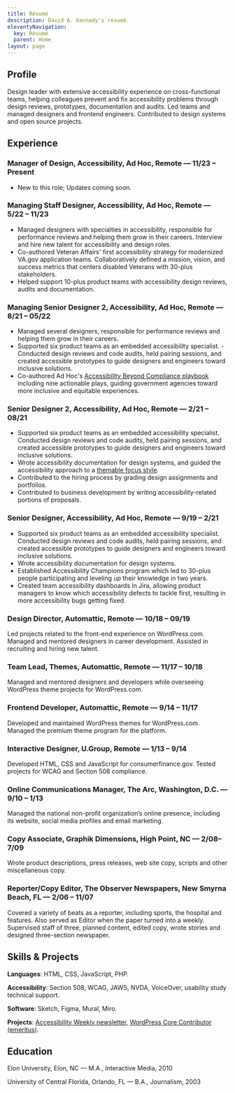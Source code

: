 ```yaml
---
title: Résumé
description: David A. Kennedy's résumé.
eleventyNavigation:
  key: Résumé
  parent: Home
layout: page
---
```


## Profile

Design leader with extensive accessibility experience on cross-functional teams, helping colleagues prevent and fix accessibility problems through design reviews, prototypes, documentation and audits. Led teams and managed designers and frontend engineers. Contributed to design systems and open source projects.

## Experience

### Manager of Design, Accessibility, Ad Hoc, Remote — 11/23 – Present

- New to this role; Updates coming soon.

### Managing Staff Designer, Accessibility, Ad Hoc, Remote — 5/22 – 11/23

- Managed designers with specialties in accessibility, responsible for performance reviews and helping them grow in their careers. Interview and hire new talent for accessibility and design roles.
- Co-authored Veteran Affairs' first accessibility strategy for modernized VA.gov application teams. Collaboratively defined a mission, vision, and success metrics that centers disabled Veterans with 30-plus stakeholders.
- Helped support 10-plus product teams with accessibility design reviews, audits and documentation.

### Managing Senior Designer 2, Accessibility, Ad Hoc, Remote — 8/21 – 05/22

- Managed several designers, responsible for performance reviews and helping them grow in their careers.
- Supported six product teams as an embedded accessibility specialist. - Conducted design reviews and code audits, held pairing sessions, and created accessible prototypes to guide designers and engineers toward inclusive solutions.
- Co-authored Ad Hoc's [Accessibility Beyond Compliance playbook](https://adhoc.team/playbook-accessibility/) including nine actionable plays, guiding government agencies toward more inclusive and equitable experiences.

### Senior Designer 2, Accessibility, Ad Hoc, Remote — 2/21 – 08/21

- Supported six product teams as an embedded accessibility specialist. Conducted design reviews and code audits, held pairing sessions, and created accessible prototypes to guide designers and engineers toward inclusive solutions.
- Wrote accessibility documentation for design systems, and guided the accessibility approach to a [themable focus style](https://adhoc.team/2022/02/08/creating-focus-style-for-themable-design-system/).
- Contributed to the hiring process by grading design assignments and portfolios.
- Contributed to business development by writing accessibility-related portions of proposals.

### Senior Designer, Accessibility, Ad Hoc, Remote — 9/19 – 2/21

- Supported six product teams as an embedded accessibility specialist. Conducted design reviews and code audits, held pairing sessions, and created accessible prototypes to guide designers and engineers toward inclusive solutions.
- Wrote accessibility documentation for design systems.
- Established Accessibility Champions program which led to 30-plus people participating and leveling up their knowledge in two years.
- Created team accessibility dashboards in Jira, allowing product managers to know which accessibility defects to tackle first, resulting in more accessibility bugs getting fixed.

### Design Director, Automattic, Remote — 10/18 – 09/19

Led projects related to the front-end experience on WordPress.com. Managed and mentored designers in career development. Assisted in recruiting and hiring new talent.

### Team Lead, Themes, Automattic, Remote — 11/17 – 10/18

Managed and mentored designers and developers while overseeing WordPress theme projects for WordPress.com.

### Frontend Developer, Automattic, Remote — 9/14 – 11/17

Developed and maintained WordPress themes for WordPress.com. Managed the premium theme program for the platform.

### Interactive Designer, U.Group, Remote — 1/13 – 9/14

Developed HTML, CSS and JavaScript for consumerfinance.gov. Tested projects for WCAG and Section 508 compliance.

### Online Communications Manager, The Arc, Washington, D.C. — 9/10 – 1/13

Managed the national non-profit organization’s online presence, including its website, social media profiles and email marketing.

### Copy Associate, Graphik Dimensions, High Point, NC — 2/08– 7/09

Wrote product descriptions, press releases, web site copy, scripts and other miscellaneous copy.

### Reporter/Copy Editor, The Observer Newspapers, New Smyrna Beach, FL — 2/06 – 11/07

Covered a variety of beats as a reporter, including sports, the hospital and features. Also served as Editor when the paper turned into a weekly. Supervised staff of three, planned content, edited copy, wrote stories and designed three-section newspaper.

## Skills & Projects

**Languages**: HTML, CSS, JavaScript, PHP.

**Accessibility**: Section 508, WCAG, JAWS, NVDA, VoiceOver, usability study technical support.

**Software**: Sketch, Figma, Mural, Miro.

**Projects**: [Accessibility Weekly newsletter](https://a11yweekly.com), [WordPress Core Contributor (emeritus)](https://profiles.wordpress.org/davidakennedy/).

## Education

Elon University, Elon, NC — M.A., Interactive Media, 2010

University of Central Florida, Orlando, FL — B.A., Journalism, 2003

